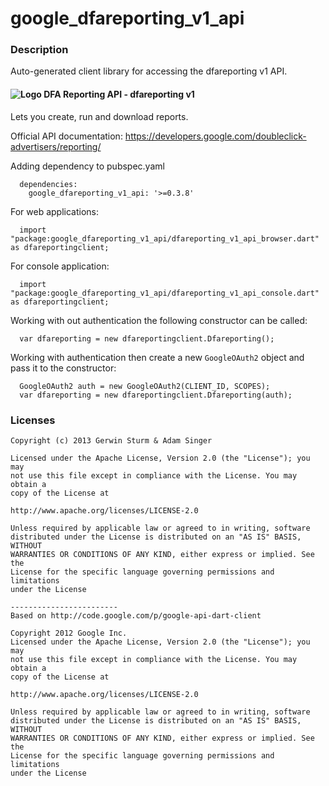 # google_dfareporting_v1_api

### Description

Auto-generated client library for accessing the dfareporting v1 API.

#### ![Logo](http://www.google.com/images/icons/product/doubleclick-16.gif) DFA Reporting API - dfareporting v1

Lets you create, run and download reports.

Official API documentation: https://developers.google.com/doubleclick-advertisers/reporting/

Adding dependency to pubspec.yaml

```
  dependencies:
    google_dfareporting_v1_api: '>=0.3.8'
```

For web applications:

```
  import "package:google_dfareporting_v1_api/dfareporting_v1_api_browser.dart" as dfareportingclient;
```

For console application:

```
  import "package:google_dfareporting_v1_api/dfareporting_v1_api_console.dart" as dfareportingclient;
```

Working with out authentication the following constructor can be called:

```
  var dfareporting = new dfareportingclient.Dfareporting();
```

Working with authentication then create a new `GoogleOAuth2` object and pass it to the constructor:


```
  GoogleOAuth2 auth = new GoogleOAuth2(CLIENT_ID, SCOPES);
  var dfareporting = new dfareportingclient.Dfareporting(auth);
```

### Licenses

```
Copyright (c) 2013 Gerwin Sturm & Adam Singer

Licensed under the Apache License, Version 2.0 (the "License"); you may 
not use this file except in compliance with the License. You may obtain a 
copy of the License at

http://www.apache.org/licenses/LICENSE-2.0

Unless required by applicable law or agreed to in writing, software
distributed under the License is distributed on an "AS IS" BASIS, WITHOUT
WARRANTIES OR CONDITIONS OF ANY KIND, either express or implied. See the
License for the specific language governing permissions and limitations 
under the License

------------------------
Based on http://code.google.com/p/google-api-dart-client

Copyright 2012 Google Inc.
Licensed under the Apache License, Version 2.0 (the "License"); you may 
not use this file except in compliance with the License. You may obtain a
copy of the License at

http://www.apache.org/licenses/LICENSE-2.0

Unless required by applicable law or agreed to in writing, software
distributed under the License is distributed on an "AS IS" BASIS, WITHOUT
WARRANTIES OR CONDITIONS OF ANY KIND, either express or implied. See the
License for the specific language governing permissions and limitations 
under the License

```

